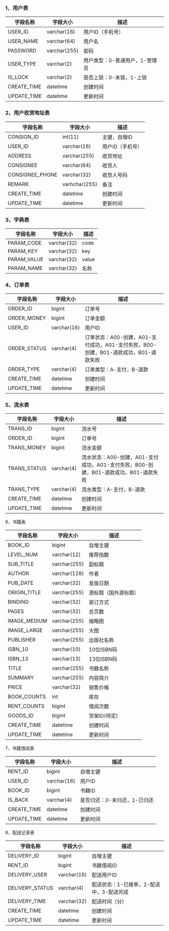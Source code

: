 ### **1、用户表**

| 字段名称    | 字段大小     | 描述                           |
| ----------- | ------------ | ------------------------------ |
| USER_ID     | varchar(16)  | 用户ID（手机号）               |
| USER_NAME   | varchar(64)  | 用户名                         |
| PASSWORD    | varchar(255) | 密码                           |
| USER_TYPE   | varchar(2)   | 用户类型：0-普通用户，1-管理员 |
| IS_LOCK     | varchar(2)   | 是否上锁：0-未锁，1-上锁       |
| CREATE_TIME | datetime     | 创建时间                       |
| UPDATE_TIME | datetime     | 更新时间                       |



### 2、用户收货地址表

| 字段名称        | 字段大小      | 描述             |
| --------------- | ------------- | ---------------- |
| CONSIGN_ID      | int(11)       | 主键，自增ID     |
| USER_ID         | varchar(16)   | 用户ID（手机号） |
| ADDRESS         | varchar(255)  | 收货地址         |
| CONSIGNEE       | varchar(64)   | 收货人           |
| CONSIGNEE_PHONE | varchar(32)   | 收货人号码       |
| REMARK          | varhchar(255) | 备注             |
| CREATE_TIME     | datetime      | 创建时间         |
| UPDATE_TIME     | datetime      | 更新时间         |



### 3、字典表

| 字段名称    | 字段大小    | 描述  |
| ----------- | ----------- | ----- |
| PARAM_CODE  | varchar(32) | code  |
| PARAM_KEY   | varchar(32) | key   |
| PARAM_VALUE | varchar(32) | value |
| PARAM_NAME  | varchar(32) | 名称  |



### 4、订单表

| 字段名称     | 字段大小    | 描述                                                         |
| ------------ | ----------- | ------------------------------------------------------------ |
| ORDER_ID     | bigint      | 订单号                                                       |
| ORDER_MONEY  | bigint      | 订单金额                                                     |
| USER_ID      | varchar(16) | 用户ID                                                       |
| ORDER_STATUS | varchar(4)  | 订单状态：A00-创建，A01-支付成功，A01-支付失败，B00-创建，B01-退款成功，B01-退款失败 |
| ORDER_TYPE   | varchar(4)  | 订单类型：A-支付，B-退款                                     |
| CREATE_TIME  | datetime    | 创建时间                                                     |
| UPDATE_TIME  | datetime    | 更新时间                                                     |



### 5、流水表

| 字段名称     | 字段大小   | 描述                                                         |
| ------------ | ---------- | ------------------------------------------------------------ |
| TRANS_ID     | bigint     | 流水号                                                       |
| ORDER_ID     | bigint     | 订单号                                                       |
| TRANS_MONEY  | bigint     | 流水金额                                                     |
| TRANS_STATUS | varchar(4) | 流水状态：A00-创建，A01-支付成功，A01-支付失败，B00-创建，B01-退款成功，B01-退款失败 |
| TRANS_TYPE   | varchar(4) | 流水类型：A-支付，B-退款                                     |
| CREATE_TIME  | datetime   | 创建时间                                                     |
| UPDATE_TIME  | datetime   | 更新时间                                                     |



6、书籍表

| 字段名称     | 字段大小     | 描述                 |
| ------------ | ------------ | -------------------- |
| BOOK_ID      | bigint       | 自增主键             |
| LEVEL_NUM    | varchar(12)  | 推荐指数             |
| SUB_TITLE    | varchar(255) | 副标题               |
| AUTHOR       | varchar(128) | 作者                 |
| PUB_DATE     | varchar(32)  | 发版日期             |
| ORIGIN_TITLE | varchar(255) | 源标题（国外源标题） |
| BINDING      | varchar(32)  | 装订方式             |
| PAGES        | varchar(32)  | 总页数               |
| IMAGE_MEDIUM | varchar(255) | 缩略图               |
| IMAGE_LARGE  | varchar(255) | 大图                 |
| PUBLISHER    | varchar(255) | 出版社名称           |
| ISBN_10      | varchar(10)  | 10位ISBN码           |
| ISBN_13      | varchar(13)  | 13位ISBN码           |
| TITLE        | varchar(255) | 书籍名称             |
| SUMMARY      | varchar(255) | 内容简介             |
| PRICE        | varchar(32)  | 销售价格             |
| BOOK_COUNTS  | int          | 库存                 |
| RENT_COUNTS  | bigint       | 借阅次数             |
| GOODS_ID     | bigint       | 货架ID(待定)         |
| CREATE_TIME  | datetime     | 创建时间             |
| UPDATE_TIME  | datetime     | 更新时间             |



7、书籍借阅表

| 字段名称    | 字段大小    | 描述                         |
| ----------- | ----------- | ---------------------------- |
| RENT_ID     | bigint      | 自增主键                     |
| USER_ID     | varchar(16) | 用户ID                       |
| BOOK_ID     | bigint      | 书籍ID                       |
| IS_BACK     | varchar(4)  | 是否归还：0-未归还，1-已归还 |
| CREATE_TIME | datetime    | 创建时间                     |
| UPDATE_TIME | datetime    | 更新时间                     |



8、配送记录表

| 字段名称        | 字段大小    | 描述                                     |
| --------------- | ----------- | ---------------------------------------- |
| DELIVERY_ID     | bigint      | 自增主键                                 |
| RENT_ID         | bigint      | 书籍借阅ID                               |
| DELIVERY_USER   | varchar(16) | 配送用户ID                               |
| DELIVERY_STATUS | varchar(4)  | 配送状态：1-已接单，2-配送中，3-配送完成 |
| DELIVERY_TIME   | varchar(32) | 配送时间（分）                           |
| CREATE_TIME     | datetime    | 创建时间                                 |
| UPDATE_TIME     | datetime    | 更新时间                                 |
